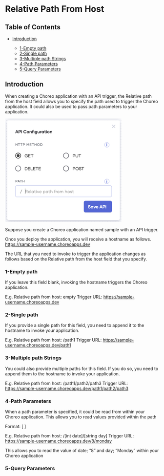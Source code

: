 # Relative Path From Host

## Table of Contents
<!--ts-->

* [Introduction](#Introduction)

  * [1-Empty path](#1-Empty-path)
  * [2-Single path](#2-Single-path)
  * [3-Multiple path Strings](#3-Multiple-path-Strings) 
  * [4-Path Parameters](#4-Path-Parameters)
  * [5-Query Parameters](#5-Query-Parameters)

<!--te-->

## Introduction 

When creating a Choreo application with an API trigger, the Relative path from the host field allows you to specify the path used to trigger the Choreo application. It could also be used to pass path parameters to your application.

![Step 1](images/path/image1.png)

Suppose you create a Choreo application named sample with an API trigger. 

Once you deploy the application, you will receive a hostname as follows.
https://sample-username.choreoapps.dev

The URL that you need to invoke to trigger the application changes as follows based on the Relative path from the host field that you specify.

### 1-Empty path
If you leave this field blank, invoking the hostname triggers the Choreo application.

E.g.
Relative path from host: empty
Trigger URL: https://sample-username.choreoapps.dev

### 2-Single path
If you provide a single path for this field, you need to append it to the hostname to invoke your application.

E.g.
Relative path from host: /path1
Trigger URL: https://sample-username.choreoapps.dev/path1

### 3-Multiple path Strings 
You could also provide multiple paths for this field. If you do so, you need to append them to the hostname to invoke your application.

E.g.
Relative path from host: /path1/path2/path3
Trigger URL: https://sample-username.choreoapps.dev/path1/path2/path3

### 4-Path Parameters
When a path parameter is specified, it could be read from within your Choreo application. This allows you to read values provided within the path 

Format: [<data type> <parameter name>]

E.g. 
Relative path from host: /[int date]/[string day]
Trigger URL: https://sample-username.choreoapps.dev/8/monday

This allows you to read the value of date; “8” and day; “Monday” within your Choreo application

### 5-Query Parameters






 
